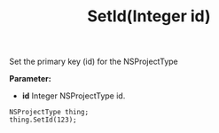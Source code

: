 ﻿---
uid: crmscript_ref_NSProjectType_SetId
title: SetId(Integer id)
intellisense: NSProjectType.SetId
keywords: NSProjectType, SetId
so.topic: reference
---

Set the primary key (id) for the NSProjectType

**Parameter:** 
 - **id** Integer NSProjectType id.

```crmscript
NSProjectType thing;
thing.SetId(123);
```

